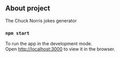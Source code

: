## About project

The Chuck Norris jokes generator

### `npm start`

To run the app in the development mode.<br />
Open [http://localhost:3000](http://localhost:3000) to view it in the browser.

